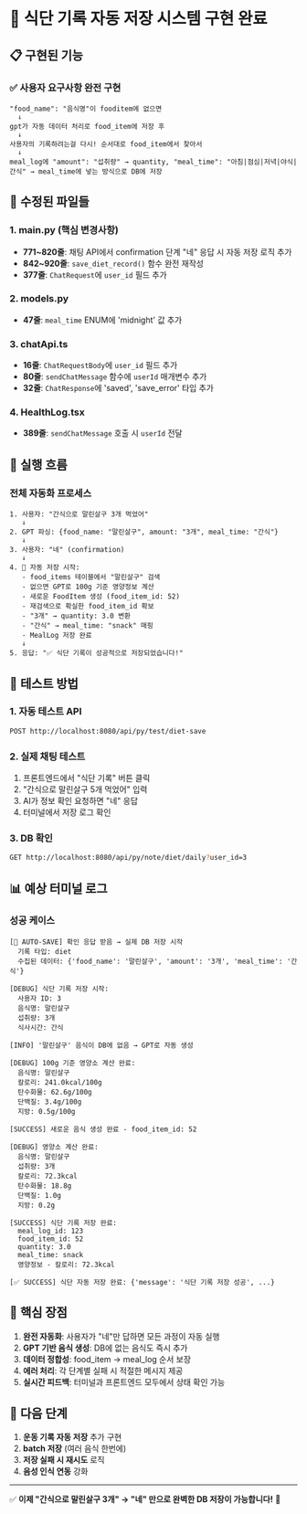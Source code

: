 # 🚀 **식단 기록 자동 저장 시스템 구현 완료**

## 📋 **구현된 기능**

### **✅ 사용자 요구사항 완전 구현**
```
"food_name": "음식명"이 fooditem에 없으면 
  ↓
gpt가 자동 데이터 처리로 food_item에 저장 후 
  ↓
사용자의 기록하려는걸 다시! 순서대로 food_item에서 찾아서 
  ↓
meal_log에 "amount": "섭취량" → quantity, "meal_time": "아침|점심|저녁|야식|간식" → meal_time에 넣는 방식으로 DB에 저장
```

## 🔧 **수정된 파일들**

### **1. main.py (핵심 변경사항)**
- **771~820줄**: 채팅 API에서 confirmation 단계 "네" 응답 시 자동 저장 로직 추가
- **842~920줄**: `save_diet_record()` 함수 완전 재작성
- **377줄**: `ChatRequest`에 `user_id` 필드 추가

### **2. models.py**
- **47줄**: `meal_time` ENUM에 'midnight' 값 추가

### **3. chatApi.ts**
- **16줄**: `ChatRequestBody`에 `user_id` 필드 추가
- **80줄**: `sendChatMessage` 함수에 `userId` 매개변수 추가
- **32줄**: `ChatResponse`에 'saved', 'save_error' 타입 추가

### **4. HealthLog.tsx**
- **389줄**: `sendChatMessage` 호출 시 `userId` 전달

## 🚀 **실행 흐름**

### **전체 자동화 프로세스**
```
1. 사용자: "간식으로 말린살구 3개 먹었어"
   ↓
2. GPT 파싱: {food_name: "말린살구", amount: "3개", meal_time: "간식"}
   ↓
3. 사용자: "네" (confirmation)
   ↓
4. 🚀 자동 저장 시작:
   - food_items 테이블에서 "말린살구" 검색
   - 없으면 GPT로 100g 기준 영양정보 계산
   - 새로운 FoodItem 생성 (food_item_id: 52)
   - 재검색으로 확실한 food_item_id 확보
   - "3개" → quantity: 3.0 변환
   - "간식" → meal_time: "snack" 매핑
   - MealLog 저장 완료
   ↓
5. 응답: "✅ 식단 기록이 성공적으로 저장되었습니다!"
```

## 🧪 **테스트 방법**

### **1. 자동 테스트 API**
```bash
POST http://localhost:8080/api/py/test/diet-save
```

### **2. 실제 채팅 테스트**
1. 프론트엔드에서 "식단 기록" 버튼 클릭
2. "간식으로 말린살구 5개 먹었어" 입력
3. AI가 정보 확인 요청하면 "네" 응답
4. 터미널에서 저장 로그 확인

### **3. DB 확인**
```bash
GET http://localhost:8080/api/py/note/diet/daily?user_id=3
```

## 📊 **예상 터미널 로그**

### **성공 케이스**
```
[🚀 AUTO-SAVE] 확인 응답 받음 → 실제 DB 저장 시작
  기록 타입: diet
  수집된 데이터: {'food_name': '말린살구', 'amount': '3개', 'meal_time': '간식'}

[DEBUG] 식단 기록 저장 시작:
  사용자 ID: 3
  음식명: 말린살구
  섭취량: 3개
  식사시간: 간식

[INFO] '말린살구' 음식이 DB에 없음 → GPT로 자동 생성

[DEBUG] 100g 기준 영양소 계산 완료:
  음식명: 말린살구
  칼로리: 241.0kcal/100g
  탄수화물: 62.6g/100g
  단백질: 3.4g/100g
  지방: 0.5g/100g

[SUCCESS] 새로운 음식 생성 완료 - food_item_id: 52

[DEBUG] 영양소 계산 완료:
  음식명: 말린살구
  섭취량: 3개
  칼로리: 72.3kcal
  탄수화물: 18.8g
  단백질: 1.0g
  지방: 0.2g

[SUCCESS] 식단 기록 저장 완료:
  meal_log_id: 123
  food_item_id: 52
  quantity: 3.0
  meal_time: snack
  영양정보 - 칼로리: 72.3kcal

[✅ SUCCESS] 식단 자동 저장 완료: {'message': '식단 기록 저장 성공', ...}
```

## 🎯 **핵심 장점**

1. **완전 자동화**: 사용자가 "네"만 답하면 모든 과정이 자동 실행
2. **GPT 기반 음식 생성**: DB에 없는 음식도 즉시 추가
3. **데이터 정합성**: food_item → meal_log 순서 보장
4. **에러 처리**: 각 단계별 실패 시 적절한 메시지 제공
5. **실시간 피드백**: 터미널과 프론트엔드 모두에서 상태 확인 가능

## 🔄 **다음 단계**

1. **운동 기록 자동 저장** 추가 구현
2. **batch 저장** (여러 음식 한번에)
3. **저장 실패 시 재시도** 로직
4. **음성 인식 연동** 강화

---

✅ **이제 "간식으로 말린살구 3개" → "네" 만으로 완벽한 DB 저장이 가능합니다!** 🎉 
